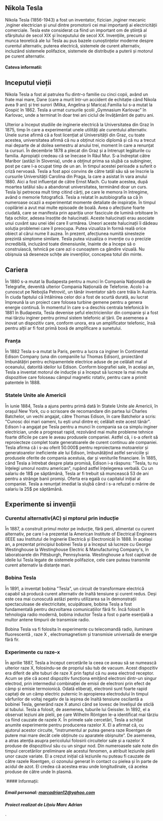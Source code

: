 ## **Nikola Tesla**

  Nikola Tesla (1856-1943) a fost un inventator, fizician ,inginer mecanic ,inginer electrician și unul dintre promotorii cei mai importanți ai electricității comerciale. Tesla este considerat ca fiind un important om de știință al sfârșitului de secol XIX și începutului de secol XX. Invențiile, precum și munca teoretică ale lui Tesla au pus bazele cunoștințelor moderne despre curentul alternativ, puterea electrică, sistemele de curent alternativ, incluzând sistemele polifazice, sistemele de distribuție a puterii și motorul pe curent alternativ.
 
#### Cateva informatii:

## Inceputul vieții
 
   Nikola Tesla a fost al patrulea fiu dintr-o familie cu cinci copii, având un frate mai mare, Dane (care a murit într-un accident de echitație când Nikola avea 9 ani) și trei surori (Milka, Angelina și Marica).Familia lui s-a mutat la Gospić în 1862. Tesla a urmat cursurile școlii „Gymnasium Karlovac” în Karlovac, unde a terminat în doar trei ani ciclul de învățământ de patru ani.
  
  Ulterior a început studiile de inginerie electrică la Universitatea din Graz în 1875, timp în care a experimentat unele utilități ale curentului alternativ. Unele surse afirmă că a fost licențiat al Universității din Graz, cu toate acestea, universitatea afirmă că nu a obținut nicio diplomă și că nu a trecut mai departe de al doilea semestru al anului trei, moment în care a renunțat la cursuri. În decembrie 1878 a plecat din Graz și a întrerupt legăturile cu familia. Apropiații credeau că se înecase în Râul Mur. S-a îndreptat către Maribor (astăzi în Slovenia), unde a obținut prima sa slujbă ca subinginer, post pe care l-a ocupat timp de un an. În timpul acestei perioade a suferit o criză nervoasă. Tesla a fost apoi convins de către tatăl său să se înscrie la cursurile Universității Carolina din Praga, la care a asistat în vara anului 1880. Aici a fost influențat de către Ernst Mach. Cu toate acestea, după moartea tatălui său a abandonat universitatea, terminând doar un curs.
Tesla își petrecea mult timp citind cărți, pe care le memora în întregime, având o memorie fotografică. Tesla a relatat în autobiografia sa că în numeroase ocazii a experimentat momente detaliate de inspirație. În timpul copilăriei a avut mai multe episoade de boală. Avea o afecțiune foarte ciudată, care se manifesta prin apariția unor fascicule de lumină orbitoare în fața ochilor, adesea însoțite de halucinații. Aceste halucinații erau asociate unui cuvânt sau unei idei care îl urmărea. Uneori aceste halucinații îi dădeau soluția problemei care îl preocupa. Putea vizualiza în formă reală orice obiect al cărui nume îl auzea. În prezent, afecțiunea numită sinestezie prezintă simptome similare. Tesla putea vizualiza o invenție cu o precizie incredibilă, incluzând toate dimensiunile, înainte de a începe să o construiască, tehnică pe care azi o cunoaștem ca gândire vizuală. Nu obișnuia să deseneze schițe ale invențiilor, concepea totul din minte.

## Cariera

  În 1880 s-a mutat la Budapesta pentru a munci în Compania Națională de Telegrafie, devenită ulterior Compania Națională de Telefonie. Acolo l-a cunoscut pe Nebojša Petrovič, un tânăr inventator sârb care trăia în Austria. În ciuda faptului că întâlnirea celor doi a fost de scurtă durată, au lucrat împreună la un proiect care folosea turbine gemene pentru a genera energie continuă. În momentul în care s-a deschis centrala telefonică în 1881 în Budapesta, Tesla devenise șeful electricienilor din companie și a fost mai târziu inginer pentru primul sistem telefonic al țării. De asemenea a inovat un dispozitiv care, conform unora, era un amplificator telefonic, însă pentru alții ar fi fost primă boxă de amplificare a sunetului.

### Franța

  În 1882 Tesla s-a mutat la Paris, pentru a lucra ca inginer în Continental Edison Company (una din companiile lui Thomas Edison), proiectând îmbunătățiri pentru echipamentele electrice aduse de pe celălalt mal al oceanului, datorită ideilor lui Edison. Conform biografiei sale, în același an, Tesla a inventat motorul de inducție și a început să lucreze la mai multe dispozitive care foloseau câmpul magnetic rotativ, pentru care a primit patentele în 1888.

### Statele Unite ale Americii

În iunie 1884, Tesla a ajuns pentru primă dată în Statele Unite ale Americii, în orașul New York, cu o scrisoare de recomandare din partea lui Charles Batchelor, un vechi angajat, către Thomas Edison, în care Batchelor a scris: "Cunosc doi mari oameni, tu ești unul dintre ei; celălalt este acest tânăr". Edison l-a angajat pe Tesla pentru a munci în compania sa ca simplu inginer electrician, unde a progresat rapid, rezolvând mai multe probleme tehnice foarte dificile pe care le aveau produsele companiei. Astfel că, i s-a oferit să reproiecteze complet toate generatoarele de curent continuu ale companiei.
Tesla afirma că i s-au oferit 50.000$  pentru reproiectarea motoarelor și generatoarelor ineficiente ale lui Edison, îmbunătățind astfel serviciile și produsele oferite de compania acestuia, dar și veniturile financiare. În 1885, când Tesla a întrebat despre plata promisă, Edison i-a răspuns: "Tesla, tu nu înțelegi umorul nostru american", rupând astfel înțelegerea verbală. Cu un salariu de 18$ pe săptămână, Tesla ar fi trebuit să muncească 53 de ani pentru a strânge banii promiși. Oferta era egală cu capitalul inițial al companiei. Tesla a renunțat imediat la slujbă când i s-a refuzat o mărire de salariu la 25$ pe săptămână.

## Experimente si invenții

### Curentul alternativ(AC) și mptorul prin inducție
  În 1887, a construit primul motor pe inducție, fără perii, alimentat cu curent alternativ, pe care l-a prezentat la American Institute of Electrical Engineers (IEEE sau Institutul de Inginerie Electrică și Electronică) în 1888. În același an, a prezentat principiul bobinei Tesla și a început să lucreze cu George Westinghouse la Westinghouse Electric & Manufacturing Company's, în laboratoarele din Pittsburgh, Pennsylvania. Westinghouse a fost captivat de ideile lui Tesla legate de sistemele polifazice, cele care puteau transmite curent alternativ la distanțe mari.

### Bobina Tesla
În 1891, a inventat bobina "Tesla", un circuit de transformare electrică capabil să producă curent alternativ de înaltă tensiune și curent redus. Deși este cea mai cunoscută astăzi pentru utilizarea sa în demonstrații spectaculoase de electricitate, scuipătoare, bobina Tesla a fost fundamentală pentru dezvoltarea comunicațiilor fără fir. Încă folosit în tehnologia radio modernă, bobina inductor Tesla a fost o parte esențială a multor antene timpurii de transmisie radio.

Bobina Tesla va fi folosita în experimente cu telecomandă radio, iluminare fluorescentă , raze X , electromagnetism și transmisie universală de energie fără fir.

### Experimente cu raze-x
În aprilie 1887, Tesla a început cercetările la ceea ce aveau să se numească ulterior raze X, folosindu-se de propriul său tub de vacuum. Acest dispozitiv era diferit de alte tuburi de raze X prin faptul că nu avea electrod receptor. Acum se știe că acest dispozitiv funcționa emițând electroni dintr-un singur electrod, prin intermediul combinației de emisii de electroni prin efect de câmp și emisie termoionică. Odată eliberați, electronii sunt foarte rapid captați de un câmp electric puternic în apropierea electrodului în timpul vârfurilor de voltaj negativ de la ieșirea de înaltă tensiune oscilantă a bobinei Tesla, generând raze X atunci când se lovesc de învelișul de sticlă al tubului. Tesla a folosit, de asemenea, tuburile lui Geissler. In 1892, el a observat leziuni ale pielii, pe care Wilhelm Röntgen le-a identificat mai târziu ca fiind cauzate de razele X.
În primele sale cercetări, Tesla a schițat anumite experimente pentru producerea razelor X. El a afirmat că, cu ajutorul acestor circuite, “instrumentul ar putea genera raze Roentgen de putere mai mare decât cele obținute cu aparatele obișnuite”. De asemenea, a atras atenția asupra pericolului folosirii circuitelor sale și a razelor X produse de dispozitivul său cu un singur nod. Din numeroasele sale note din timpul cercetărilor preliminare ale acestui fenomen, a atribuit leziunile pielii unor cauze variate. El a crezut inițial că leziunile nu puteau fi cauzate de către razele Roentgen, ci ozonului generat în contact cu pielea și în parte de acidul de azot. El credea că acestea erau unde longitudinale, că acelea produse de către unde în plasmă.

`#### Informații:
##### Email personal: marcadrian12@yahoo.com
##### Proiect realizat de Lițoiu Marc Adrian
`
